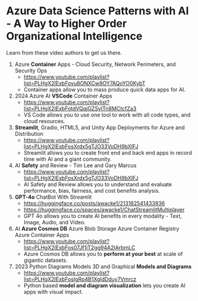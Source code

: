 # Azure Data Science Patterns with AI - A Way to Higher Order Organizational Intelligence

Learn from these video authors to get us there.

1. Azure **Container** Apps - Cloud Security, Network Perimeters, and Security Ops
    - https://www.youtube.com/playlist?list=PLHgX2IExbFovu8ONXCw9OY7AQoYO0KybT
    - Container apps allow you to mass produce quick data apps for AI.
2. 2024 Azure AI **VSCode** Container Apps
    - https://www.youtube.com/playlist?list=PLHgX2IExbFotdVQqjGZSyITn8MCtcfZa3
    - VS Code allows you to use one tool to work with all code types, and cloud resources.
3. **Streamlit**, Gradio, HTML5, and Unity App Deployments for Azure and Distribution
    - https://www.youtube.com/playlist?list=PLHgX2IExbFosXrdx5gTJO33VoDH9bXlFJ
    - Streamlit allows you to create front end and back end apps in record time with AI and a giant community.
4. AI **Safety** and Review - Tim Lee and Gary Marcus
    - https://www.youtube.com/playlist?list=PLHgX2IExbFosXrdx5gTJO33VoDH9bXlFJ
    - AI Safety and Review allows you to understand and evaluate performance, bias, fairness, and cost benefits analysis.
5. **GPT-4o** ChatBot With Streamlit
    - https://huggingface.co/posts/awacke1/213182541433936
    - https://huggingface.co/spaces/awacke1/ChatStreamlitMultiplayer
    - GPT 4o allows you to create AI benefits in every modality - Text, Image, Audio, and Video.
6. AI **Azure Cosmos DB** Azure Blob Storage Azure Container Registry Azure Container Apps
    - https://www.youtube.com/playlist?list=PLHgX2IExbFos07Jf1iT2gg94A2IArbmLC
    - Azure Cosmos DB allows you to **perform at your best** at scale of gigantic datasets.
7. 2023 Python Diagrams Models 3D and Graphical **Models and Diagrams**
    - https://www.youtube.com/playlist?list=PLHgX2IExbFoslgRp4B1XgldDduy7Vmrcz
    - Python based **model and diagram visualization** lets you create AI apps with visual impact.
